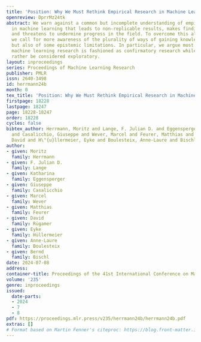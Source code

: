 ```yaml
---
title: 'Position: Why We Must Rethink Empirical Research in Machine Learning'
openreview: DprrMz24tk
abstract: We warn against a common but incomplete understanding of empirical research
  in machine learning that leads to non-replicable results, makes findings unreliable,
  and threatens to undermine progress in the field. To overcome this alarming situation,
  we call for more awareness of the plurality of ways of gaining knowledge experimentally
  but also of some epistemic limitations. In particular, we argue most current empirical
  machine learning research is fashioned as confirmatory research while it should
  rather be considered exploratory.
layout: inproceedings
series: Proceedings of Machine Learning Research
publisher: PMLR
issn: 2640-3498
id: herrmann24b
month: 0
tex_title: 'Position: Why We Must Rethink Empirical Research in Machine Learning'
firstpage: 18228
lastpage: 18247
page: 18228-18247
order: 18228
cycles: false
bibtex_author: Herrmann, Moritz and Lange, F. Julian D. and Eggensperger, Katharina
  and Casalicchio, Giuseppe and Wever, Marcel and Feurer, Matthias and R\"{u}gamer,
  David and H\"{u}llermeier, Eyke and Boulesteix, Anne-Laure and Bischl, Bernd
author:
- given: Moritz
  family: Herrmann
- given: F. Julian D.
  family: Lange
- given: Katharina
  family: Eggensperger
- given: Giuseppe
  family: Casalicchio
- given: Marcel
  family: Wever
- given: Matthias
  family: Feurer
- given: David
  family: Rügamer
- given: Eyke
  family: Hüllermeier
- given: Anne-Laure
  family: Boulesteix
- given: Bernd
  family: Bischl
date: 2024-07-08
address:
container-title: Proceedings of the 41st International Conference on Machine Learning
volume: '235'
genre: inproceedings
issued:
  date-parts:
  - 2024
  - 7
  - 8
pdf: https://proceedings.mlr.press/v235/herrmann24b/herrmann24b.pdf
extras: []
# Format based on Martin Fenner's citeproc: https://blog.front-matter.io/posts/citeproc-yaml-for-bibliographies/
---
```

